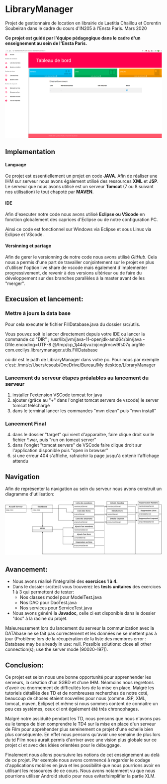 # LibraryManager
Projet de gestionnaire de location en librairie de Laetitia Chaillou et Corentin Soubeiran dans le cadre du cours d'IN205 à l'Ensta Paris. Mars 2020

**Ce projet est guidé par l'équipe pédagogique dans le cadre d'un enseignement au sein de l'Ensta Paris.**

![Dashboard](/image_readme/image_dashboard.png "Dashboard")
## Implementation
#### Language 
Ce projet est essentiellement un projet en code **JAVA**. Afin de réaliser une IHM sur serveur nous avons également utilisé des ressources **XML** et **JSP**.
Le serveur que nous avons utilisé est un serveur **Tomcat** (7 ou 8 suivant nos utilisation) le tout chapoté par **MAVEN**.

#### IDE
Afin d'executer notre code nous avons utilisé **Eclipse ou VScode** en fonction globalement des caprices d'Eclipse ou de notre configuration PC.

Ainsi ce code est fonctionnel sur Windows via Eclipse et sous Linux via Eclipse et VScode.

#### Versinning et partage
Afin de gerer le versionning de notre code nous avons utilisé *GitHub*. Cela nous a permis d'une part de travailler conjointement sur le projet en plus d'utiliser l'option live share de vscode mais également d'implementer progressivement, de revenir à des versions ultérieur ou de faire du développement sur des branches parallèles à la master avant de les "merger".

## Execusion et lancement:

### Mettre à jours la data base
Pour cela executer le fichier FillDatabase.java du dossier src/utils. 

Vous pouvez soit le lancer directement depuis votre IDE ou lancer la commande
cd "DIR" ; /usr/lib/jvm/java-11-openjdk-amd64/bin/java -Dfile.encoding=UTF-8 @/tmp/cp_1j44djvuzojcnglrncw9fs07q.argfile com.excilys.librarymanager.utils.FillDatabase

où dir est le path de LibraryManager dans votre pc. Pour nous par exemple c'est: 
/mnt/c/Users/csoub/OneDrive/Bureau/My desktop/LibraryManager

### Lancement du serveur étapes préalables au lancement du serveur
1. installer l'extension VSCode tomcat for java
2. ajouter (grâce au "+" dans l'onglet tomcat servers de vscode) le server tomcat téléchargé
3. dans le terminal lancer les commandes "mvn clean" puis "mvn install"

### Lancement Final
4. dans le dossier "target" qui vient d'apparaitre, faire clique droit sur le fichier *.war, puis "run on tomcat server"
5. dans l'onglet "tomcat servers" de VSCode faire clique droit sur l'application disponible puis "open in browser"
6. si une erreur 404 s'affiche, rafraichir la page jusqu'à obtenir l'affichage attendu

## Navigation

Afin de représenter la navigation au sein du serveur nous avons construit un diagramme d'utilisation: 

![DiagrammeUtilisation](/image_readme/diagrame_utilisation.png "Diagramme d'utilisation")
## Avancement: 
- Nous avons réalisé l'intégralité des **exercices 1 à 4.**
- Dans le dossier src/test vous trouverez les **tests unitaires** des exercices 1 à 3 qui permettent de tester: 
	- Nos classes model pour ModelTest.java
	- Nos DAO pour DaoTest.java
	- Nos services pour ServiceTest.java 
- Nous avons généré la **Javadoc**, celle ci est disponible dans le dossier "doc" à la racine du projet.

Maleureusement lors du lancement du serveur la communication avec la DATAbase ne se fait pas correctement et les données ne se mettent pas à jour (Problème lors de la récupération de la liste des membres error : Database may be already in use: null. Possible solutions: close all other connection(s); use the server mode [90020-197]). 

## Conclusion:
Ce projet est selon nous une bonne opportunité pour apprenhender les serveurs, la création d'un SGBD et d'une IHM. Néamoins nous regretons d'avoir eu énormement de difficultés lors de la mise en place. Malgré les tutoriels détaillés des TD et de nombreuses recherches de notre coté, beaucoup de choses étaient nouvelles pour nous (comme JSP, XML, tomcat, maven, Eclipse) et même si nous sommes content de connaitre un peu ces systèmes, ceux ci ont également été trés chronophages. 

Malgré notre assiduité pendant les TD, nous pensons que nous n'avons pas eu le temps de bien comprendre le TD4 sur la mise en place d'un serveur de Film pour appréhender plus sereinement ce projet d'une echelle bien plus conséquente. En effet nous pensons qu'avoir une semaine de plus lors du td Film nous aurait permis d'arriver avec une vision plus globale sur ce projet ci et avec des idées orientées pour le débuggage. 

Finalement nous allons poursuivre les notions de cet enseignement au delà de ce projet. Par exemple nous avons commencé à regarder le codage d'applications mobiles en java et les possibilité que nous pourrions avoir en utilisant les ressources de ce cours. Nous avons notamment vu que nous pourrions utiliser Android studio pour nous eviter/simplifier la partie XLM. 
